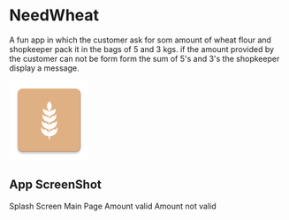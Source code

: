 # NeedWheat

A fun app in which the customer ask for som amount of wheat flour and shopkeeper pack it in the bags of 5 and 3 kgs. if the amount provided by the customer can not be form form 
the sum of 5's and 3's the shopkeeper display a message.

![alt text](app/src/main/res/mipmap-xxhdpi/ic_launcher.png)

## App ScreenShot
<trable>
  <tr>
    <td>Splash Screen</td>
    <td>Main Page</td>
  </tr>
  <tr>
    <td></td>
    <td></td>
  </tr>
  <tr>
    <td>Amount valid</td>
    <td>Amount not valid</td>
  </tr>
  <tr>
    <td></td>
    <td></td>
  </tr>
  </table>
